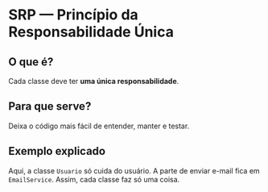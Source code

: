 # SRP — Princípio da Responsabilidade Única

## O que é?
Cada classe deve ter **uma única responsabilidade**.

## Para que serve?
Deixa o código mais fácil de entender, manter e testar.

## Exemplo explicado
Aqui, a classe `Usuario` só cuida do usuário. A parte de enviar e-mail fica em `EmailService`. Assim, cada classe faz só uma coisa.
